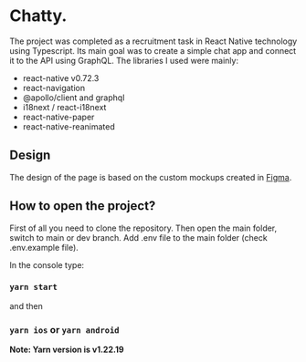# Chatty.

The project was completed as a recruitment task in React Native technology using Typescript. Its main goal was to create a simple chat app and connect it to the API using GraphQL. The libraries I used were mainly:

-   react-native v0.72.3
-   react-navigation
-   @apollo/client and graphql
-   i18next / react-i18next
-   react-native-paper
-   react-native-reanimated

## Design

The design of the page is based on the custom mockups created in [Figma](https://www.figma.com/file/wpfMMHPJlIlpPNvWnMQdir/Chatty-mobile-app---recruitment-task?type=design&node-id=0-1&mode=design&t=x01YDdiFRCJMzRRH-0).

## How to open the project?

First of all you need to clone the repository. Then open the main folder, switch to main or dev branch. Add .env file to the main folder (check .env.example file).

In the console type:

### `yarn start`

and then

### `yarn ios` or `yarn android`

**Note: Yarn version is v1.22.19**
